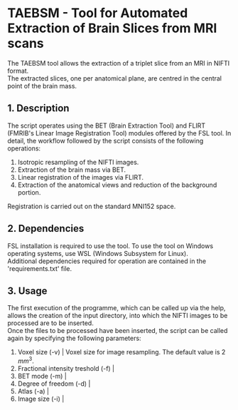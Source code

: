 # TAEBSM - Tool for Automated Extraction of Brain Slices from MRI scans

The TAEBSM tool allows the extraction of a triplet slice from an MRI in NIFTI format.  
The extracted slices, one per anatomical plane, are centred in the central point of the brain mass.

## 1. Description
The script operates using the BET (Brain Extraction Tool) and FLIRT (FMRIB's Linear Image Registration Tool) modules offered by the FSL tool. In detail, the workflow followed by the script consists of the following operations:

1) Isotropic resampling of the NIFTI images.
2) Extraction of the brain mass via BET.
3) Linear registration of the images via FLIRT.
4) Extraction of the anatomical views and reduction of the background portion.

Registration is carried out on the standard MNI152 space.  

## 2. Dependencies
FSL installation is required to use the tool. To use the tool on Windows operating systems, use WSL (Windows Subsystem for Linux).  
Additional dependencies required for operation are contained in the 'requirements.txt' file.

## 3. Usage
The first execution of the programme, which can be called up via the help, allows the creation of the input directory, into which the NIFTI images to be processed are to be inserted.  
Once the files to be processed have been inserted, the script can be called again by specifying the following parameters:

1) Voxel size (-v) | Voxel size for image resampling. The default value is 2 $mm^3$.
2) Fractional intensity treshold (-f) |
3) BET mode (-m) |
4) Degree of freedom (-d) |
5) Atlas (-a) |
6) Image size (-i) |
